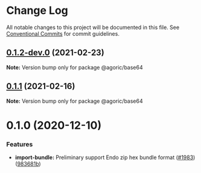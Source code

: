 # Change Log

All notable changes to this project will be documented in this file.
See [Conventional Commits](https://conventionalcommits.org) for commit guidelines.

## [0.1.2-dev.0](https://github.com/Agoric/agoric-sdk/compare/@agoric/base64@0.1.1...@agoric/base64@0.1.2-dev.0) (2021-02-23)

**Note:** Version bump only for package @agoric/base64





## [0.1.1](https://github.com/Agoric/agoric-sdk/compare/@agoric/base64@0.1.0...@agoric/base64@0.1.1) (2021-02-16)

**Note:** Version bump only for package @agoric/base64





# 0.1.0 (2020-12-10)


### Features

* **import-bundle:** Preliminary support Endo zip hex bundle format ([#1983](https://github.com/Agoric/agoric-sdk/issues/1983)) ([983681b](https://github.com/Agoric/agoric-sdk/commit/983681bfc4bf512b6bd90806ed9220cd4fefc13c))
